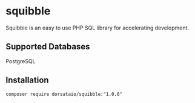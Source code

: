 # squibble
Squibble is an easy to use PHP SQL library for accelerating development.
## Supported Databases
PostgreSQL
## Installation
```
composer require dorsataio/squibble:"1.0.0"
```
